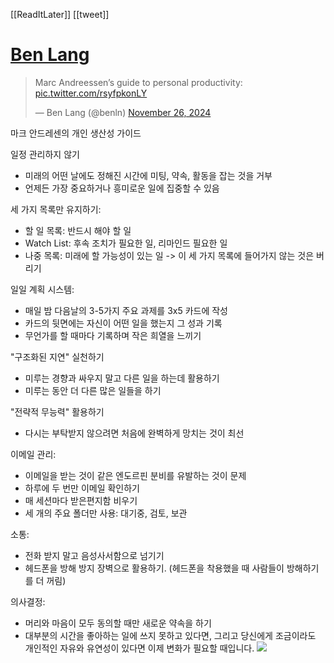 [[ReadItLater]] [[tweet]]

# [Ben Lang](https://twitter.com/benln/status/1861469390136328497)

> Marc Andreessen’s guide to personal productivity: [pic.twitter.com/rsyfpkonLY](https://t.co/rsyfpkonLY)
> 
> — Ben Lang (@benln) [November 26, 2024](https://twitter.com/benln/status/1861469390136328497?ref_src=twsrc%5Etfw)

마크 안드레센의 개인 생산성 가이드

일정 관리하지 않기
 * 미래의 어떤 날에도 정해진 시간에 미팅, 약속, 활동을 잡는 것을 거부
 * 언제든 가장 중요하거나 흥미로운 일에 집중할 수 있음

세 가지 목록만 유지하기:
* 할 일 목록:  반드시 해야 할 일
* Watch List: 후속 조치가 필요한 일, 리마인드 필요한 일
* 나중 목록: 미래에 할 가능성이 있는 일
-> 이 세 가지 목록에 들어가지 않는 것은 버리기

일일 계획 시스템:

* 매일 밤 다음날의 3-5가지 주요 과제를 3x5 카드에 작성
* 카드의 뒷면에는 자신이 어떤 일을 했는지 그 성과 기록
* 무언가를 할 때마다 기록하며 작은 희열을 느끼기

"구조화된 지연" 실천하기
 * 미루는 경향과 싸우지 말고 다른 일을 하는데 활용하기
 * 미루는 동안 더 다른 많은 일들을 하기

"전략적 무능력" 활용하기
* 다시는 부탁받지 않으려면 처음에 완벽하게 망치는 것이 최선

이메일 관리:
* 이메일을 받는 것이 같은 엔도르핀 분비를 유발하는 것이 문제
* 하루에 두 번만 이메일 확인하기
* 매 세션마다 받은편지함 비우기
* 세 개의 주요 폴더만 사용: 대기중, 검토, 보관

소통:
* 전화 받지 말고 음성사서함으로 넘기기
* 헤드폰을 방해 방지 장벽으로 활용하기. (헤드폰을 착용했을 때 사람들이 방해하기를 더 꺼림)

의사결정:
* 머리와 마음이 모두 동의할 때만 새로운 약속을 하기
* 대부분의 시간을 좋아하는 일에 쓰지 못하고 있다면, 그리고 당신에게 조금이라도 개인적인 자유와 유연성이 있다면 이제 변화가 필요할 때입니다.
![](https://i.imgur.com/skITdVl.png)
